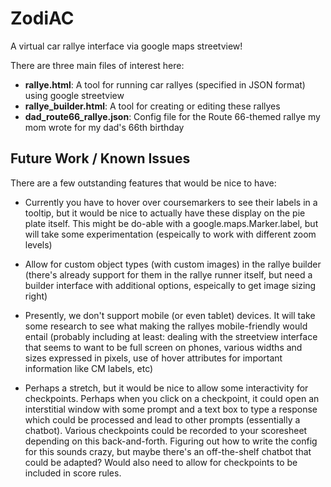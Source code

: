 # ZodiAC
A virtual car rallye interface via google maps streetview!

There are three main files of interest here:
- **rallye.html**: A tool for running car rallyes (specified in JSON format) using google streetview
- **rallye_builder.html**: A tool for creating or editing these rallyes
- **dad_route66_rallye.json**: Config file for the Route 66-themed rallye my mom wrote for my dad's 66th birthday

## Future Work / Known Issues
There are a few outstanding features that would be nice to have:

- Currently you have to hover over coursemarkers to see their labels in a tooltip, but it would be nice to actually have these display on the pie plate itself. This might be do-able with a google.maps.Marker.label, but will take some experimentation (espeically to work with different zoom levels)

- Allow for custom object types (with custom images) in the rallye builder (there's already support for them in the rallye runner itself, but need a builder interface with additional options, espeically to get image sizing right)

- Presently, we don't support mobile (or even tablet) devices. It will take some research to see what making the rallyes mobile-friendly would entail (probably including at least: dealing with the streetview interface that seems to want to be full screen on phones, various widths and sizes expressed in pixels, use of hover attributes for important information like CM labels, etc)

- Perhaps a stretch, but it would be nice to allow some interactivity for checkpoints. Perhaps when you click on a checkpoint, it could open an interstitial window with some prompt and a text box to type a response which could be processed and lead to other prompts (essentially a chatbot). Various checkpoints could be recorded to your scoresheet depending on this back-and-forth. Figuring out how to write the config for this sounds crazy, but maybe there's an off-the-shelf chatbot that could be adapted? Would also need to allow for checkpoints to be included in score rules.
